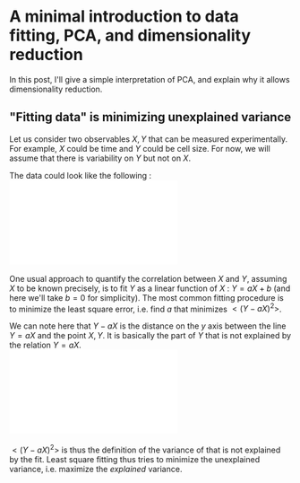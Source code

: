 # A minimal introduction to data fitting, PCA, and dimensionality reduction
In this post, I'll give a simple interpretation of PCA, and explain why it allows dimensionality reduction.

## "Fitting data" is minimizing unexplained variance
Let us consider two observables $X,Y$ that can be measured experimentally. For example, $X$ could be time and $Y$ could be cell size. For now, we will assume that there is variability on $Y$ but not on $X$.  

The data could look like the following :
![Experimental distribution of X and Y](images/simple_stats.pdf)  

One usual approach to quantify the correlation between $X$ and $Y$, assuming $X$ to  be known precisely, is to fit $Y$ as a linear function of $X$ : $Y=aX+b$ (and here we'll take $b=0$ for simplicity). The most common fitting procedure is to minimize the least square error, i.e. find $a$ that minimizes $<(Y-aX)^2>$.

We can note here that $Y-aX$ is the distance on the $y$ axis between the line $Y=aX$ and the point $X,Y$. It is basically the part of $Y$ that is not explained by the relation $Y=aX$.  
![Least square fitting of Y vs X](images/simple_stats_edited.pdf) 

$<(Y-aX)^2>$ is thus the definition of the variance of that is not explained by the fit. Least square fitting thus tries to minimize the unexplained variance, i.e. maximize the *explained* variance.
